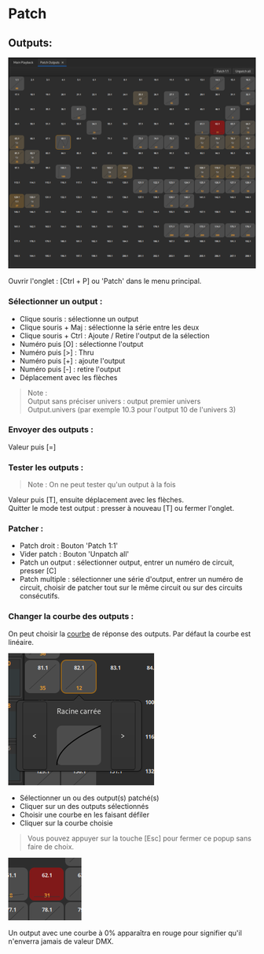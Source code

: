 # Patch

## Outputs:  
![Patch Outputs](pictures/patch_outputs.png)

Ouvrir l'onglet : [Ctrl + P] ou 'Patch' dans le menu principal.

### Sélectionner un output :  

- Clique souris : sélectionne un output
- Clique souris + Maj : sélectionne la série entre les deux
- Clique souris + Ctrl : Ajoute / Retire l'output de la sélection
- Numéro puis [O] : sélectionne l'output
- Numéro puis [>] : Thru
- Numéro puis [+] : ajoute l'output
- Numéro puis [-] : retire l'output
- Déplacement avec les flèches

> Note :  
> Output sans préciser univers : output premier univers  
> Output.univers (par exemple 10.3 pour l'output 10 de l'univers 3)

### Envoyer des outputs :  

Valeur puis [=]

### Tester les outputs :
> Note : On ne peut tester qu'un output à la fois

Valeur puis [T], ensuite déplacement avec les flèches.  
Quitter le mode test output : presser à nouveau [T] ou fermer l'onglet.

### Patcher :  
- Patch droit : Bouton 'Patch 1:1'
- Vider patch : Bouton 'Unpatch all'
- Patch un output : sélectionner output, entrer un numéro de circuit, presser [C]
- Patch multiple : sélectionner une série d'output, entrer un numéro de circuit, choisir de patcher tout sur le même circuit ou sur des circuits consécutifs.

### Changer la courbe des outputs :  
On peut choisir la [courbe](curves.md) de réponse des outputs. Par défaut la courbe est linéaire. 

![Select Curve](pictures/patch_set_curve.png)

- Sélectionner un ou des output(s) patché(s)
- Cliquer sur un des outputs sélectionnés
- Choisir une courbe en les faisant défiler
- Cliquer sur la courbe choisie
> Vous pouvez appuyer sur la touche [Esc] pour fermer ce popup sans faire de choix.

![Red Output](pictures/patch_red_output.png)

Un output avec une courbe à 0% apparaîtra en rouge pour signifier qu'il n'enverra jamais de valeur DMX.